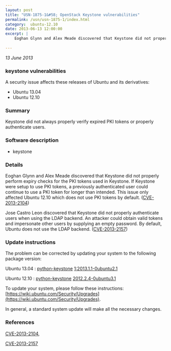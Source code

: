 ```yaml
---
layout: post
title: "USN-1875-1&#58; OpenStack Keystone vulnerabilities"
permalink: /usn/usn-1875-1/index.html
category:  ubuntu-12.10
date: 2013-06-13 12:00:00
excerpt: |
    Eoghan Glynn and Alex Meade discovered that Keystone did not properly perform expiry checks for the PKI tokens used in Keystone. If Keystone were setup to use PKI tokens, a previously authenticated user could continue to use a PKI token for longer than intended. This issue only affected Ubuntu 12.10 which does not use PKI tokens by default. ([CVE-2013-2104](http://people.ubuntu.com/~ubuntu-security/cve/CVE-2013-2104))
    
--- 
```

 
 

*13 June 2013*

### keystone vulnerabilities

A security issue affects these releases of Ubuntu and its derivatives:

* Ubuntu 13.04
* Ubuntu 12.10

### Summary

Keystone did not always properly verify expired PKI tokens or properly authenticate users.

### Software description

* keystone 

### Details

Eoghan Glynn and Alex Meade discovered that Keystone did not properly perform expiry checks for the PKI tokens used in Keystone. If Keystone were setup to use PKI tokens, a previously authenticated user could continue to use a PKI token for longer than intended. This issue only affected Ubuntu 12.10 which does not use PKI tokens by default. ([CVE-2013-2104](http://people.ubuntu.com/~ubuntu-security/cve/CVE-2013-2104))

Jose Castro Leon discovered that Keystone did not properly authenticate users when using the LDAP backend. An attacker could obtain valid tokens and impersonate other users by supplying an empty password. By default, Ubuntu does not use the LDAP backend. ([CVE-2013-2157](http://people.ubuntu.com/~ubuntu-security/cve/CVE-2013-2157)) 

### Update instructions

The problem can be corrected by updating your system to the following package version:

Ubuntu 13.04
 : [python-keystone](https://launchpad.net/ubuntu/+source/keystone) <span> [1:2013.1.1-0ubuntu2.1](https://launchpad.net/ubuntu/+source/keystone/1:2013.1.1-0ubuntu2.1) </span> 

Ubuntu 12.10
 : [python-keystone](https://launchpad.net/ubuntu/+source/keystone) <span> [2012.2.4-0ubuntu3.1](https://launchpad.net/ubuntu/+source/keystone/2012.2.4-0ubuntu3.1) </span> 

To update your system, please follow these instructions: [https://wiki.ubuntu.com/Security/Upgrades](https://wiki.ubuntu.com/Security/Upgrades).

In general, a standard system update will make all the necessary changes. 

### References

 
 [CVE-2013-2104](http://people.ubuntu.com/~ubuntu-security/cve/CVE-2013-2104), 

 [CVE-2013-2157](http://people.ubuntu.com/~ubuntu-security/cve/CVE-2013-2157)
 

